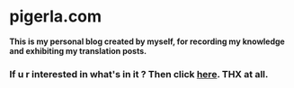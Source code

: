 # pigerla.com

**This is my personal blog created by myself, for recording my knowledge and exhibiting my translation posts.**

### If u r interested in what's in it ? Then click **[here](http://pigerla.com/)**. THX at all.
